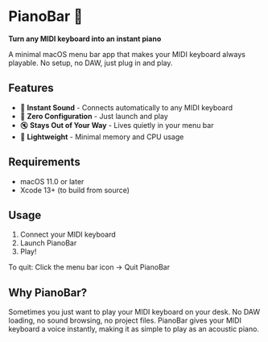 # PianoBar 🎹

**Turn any MIDI keyboard into an instant piano**

A minimal macOS menu bar app that makes your MIDI keyboard always playable. No setup, no DAW, just plug in and play.

## Features

- 🎵 **Instant Sound** - Connects automatically to any MIDI keyboard
- 🎹 **Zero Configuration** - Just launch and play
- 🔇 **Stays Out of Your Way** - Lives quietly in your menu bar
- 🚀 **Lightweight** - Minimal memory and CPU usage

## Requirements

- macOS 11.0 or later
- Xcode 13+ (to build from source)

## Usage

1. Connect your MIDI keyboard
2. Launch PianoBar
3. Play!

To quit: Click the menu bar icon → Quit PianoBar

## Why PianoBar?

Sometimes you just want to play your MIDI keyboard on your desk. No DAW loading, no sound browsing, no project files. PianoBar gives your MIDI keyboard a voice instantly, making it as simple to play as an acoustic piano.
